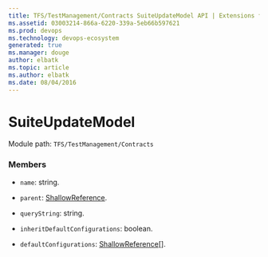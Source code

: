 ```yaml
---
title: TFS/TestManagement/Contracts SuiteUpdateModel API | Extensions for Azure DevOps Services
ms.assetid: 03003214-866a-6220-339a-5eb66b597621
ms.prod: devops
ms.technology: devops-ecosystem
generated: true
ms.manager: douge
author: elbatk
ms.topic: article
ms.author: elbatk
ms.date: 08/04/2016
---
```


# SuiteUpdateModel

Module path: `TFS/TestManagement/Contracts`
        
### Members

* `name`: string.

* `parent`: [ShallowReference](../../../TFS/TestManagement/Contracts/ShallowReference.md).

* `queryString`: string. 

* `inheritDefaultConfigurations`: boolean. 

* `defaultConfigurations`: [ShallowReference](../../../TFS/TestManagement/Contracts/ShallowReference.md)[].
